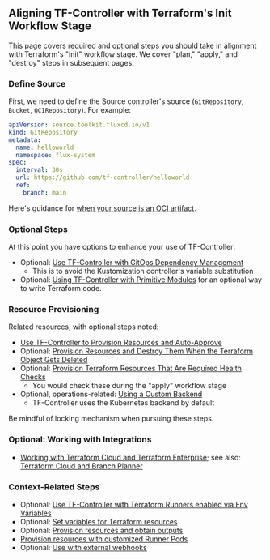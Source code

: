 ## Aligning TF-Controller with Terraform's Init Workflow Stage

This page covers required and optional steps you should take in alignment with Terraform's "init" workflow stage. We cover "plan," "apply," and "destroy" steps in subsequent pages. 

### Define Source

First, we need to define the Source controller's source (`GitRepository`, `Bucket`, `OCIRepository`). For example:

```yaml
apiVersion: source.toolkit.fluxcd.io/v1
kind: GitRepository
metadata:
  name: helloworld
  namespace: flux-system
spec:
  interval: 30s
  url: https://github.com/tf-controller/helloworld
  ref:
    branch: main
```

Here's guidance for [when your source is an OCI artifact](with-an-oci-artifact-as-source.md).

### Optional Steps 

At this point you have options to enhance your use of TF-Controller:
- Optional: [Use TF-Controller with GitOps Dependency Management](with-gitops-dependency-management.md)
    - This is to avoid the Kustomization controller's variable substitution
- Optional: [Using TF-Controller with Primitive Modules](with-primitive-modules.md) for an optional way to write Terraform code.

### Resource Provisioning

Related resources, with optional steps noted:

- [Use TF-Controller to Provision Resources and Auto-Approve](provision-resources-and-auto-approve.md)
- Optional: [Provision Resources and Destroy Them When the Terraform Object Gets Deleted](provision-resources-and-destroy-them-when-terraform-object-gets-deleted.md)
- Optional: [Provision Terraform Resources That Are Required Health Checks](provision-Terraform-resources-that-are-required-health-checks.md)
    - You would check these during the "apply" workflow stage
- Optional, operations-related: [Using a Custom Backend](with-a-custom-backend.md)
    - TF-Controller uses the Kubernetes backend by default

Be mindful of locking mechanism when pursuing these steps.

### Optional: Working with Integrations
- [Working with Terraform Cloud and Terraform Enterprise](integration-with-terraform-enterprise-or-cloud); see also: [Terraform Cloud and Branch Planner](../branch-planner/branch-planner-tfc-integration-getting-started.md)

### Context-Related Steps
- Optional: [Use TF-Controller with Terraform Runners enabled via Env Variables](with-tf-runner-logging.md)
- Optional: [Set variables for Terraform resources](set-variables-for-terraform-resources.md)
- Optional: [Provision resources and obtain outputs](provision-resources-obtain-outputs.md)
- [Provision resources with customized Runner Pods](provision-resources-with-customized-runner-pods.md)
- Optional: [Use with external webhooks](with-external-webhooks.md)